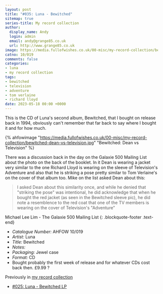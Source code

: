 ```yaml
---
layout: post
title: "#035: Luna - Bewitched"
sitemap: true
series-title: My record collection
author:
  display_name: Andy
  login: admin
  email: andy@grange85.co.uk
  url: http://www.grange85.co.uk
image: https://media.fullofwishes.co.uk/00-misc/my-record-collection/bewitched-dean-vs-television.jpg
catno: 10/019
comments: false
categories:
- luna
- my record collection
tags:
- bewitched
- television
- adventure
- tom verlaine
- richard lloyd
date: 2023-05-18 00:00 +0000
---
```

This is the CD of Luna's second album, Bewitched, that I bought on release back in 1994, obviously can't remember that far back to say where I bought it and for how much.

{% ahfowimage "https://media.fullofwishes.co.uk/00-misc/my-record-collection/bewitched-dean-vs-television.jpg" "Bewitched: Dean vs Television" %}

There was a discussion back in the day on the Galaxie 500 Mailing List about the photo on the back of the booklet. In it Dean is wearing a jacket very similar to the one Richard Lloyd is wearing on the sleeve of Television's Adventure and also that he is striking a pose pretty similar to Tom Verlaine's on the cover of that album too. Mike on the list asked Dean about this:

> I asked Dean about this similarity once, and while he denied that "striking the pose" was intentional, he did acknowledge that when he bought the red jacket (as seen in the Bewitched sleeve pic), he did note a resemblence to the red coat that one of the TV members is wearing on the cover of Television's "Adventure"

Michael Lee Lim - The Galaxie 500 Mailing List
{: .blockquote-footer .text-end}

 - *Catalogue Number:* AHFOW 10/019
 - *Artist:* Luna
 - *Title:* Bewitched
 - *Notes:* 
 - *Packaging:* Jewel case
 - *Format:* CD
 - Bought probably the first week of release and for whatever CDs cost back then. £9.99 ?

 Previously in [my record collection](/category/my-record-collection)
  - [#025: Luna - Bewitched LP](/2023/04/13/my-record-collection-025-luna-bewitched-lp/)
